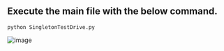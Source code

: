 ## Execute the main file with the below command.
 ```python3
python SingletonTestDrive.py
 ```  
![image](https://github.com/rebuild-123/Python-Head-First-Design-Patterns/blob/main/pictures_for_README/singleton_subclass.png)